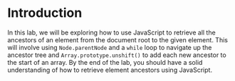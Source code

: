 # Introduction

In this lab, we will be exploring how to use JavaScript to retrieve all the ancestors of an element from the document root to the given element. This will involve using `Node.parentNode` and a `while` loop to navigate up the ancestor tree and `Array.prototype.unshift()` to add each new ancestor to the start of an array. By the end of the lab, you should have a solid understanding of how to retrieve element ancestors using JavaScript.
